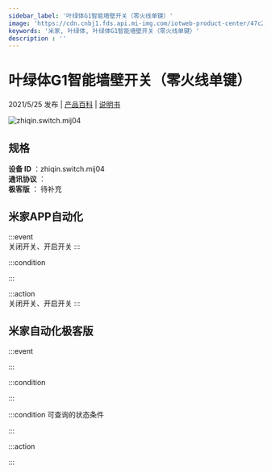 ```yaml
---
sidebar_label: '叶绿体G1智能墙壁开关（零火线单键）'
image: 'https://cdn.cnbj1.fds.api.mi-img.com/iotweb-product-center/47c2eb83552906565306cc11add616ee_5.png?GalaxyAccessKeyId=AKVGLQWBOVIRQ3XLEW&Expires=9223372036854775807&Signature=Nvshif4bO2b4EXXhBvNxl16rGHU='
keywords: '米家, 叶绿体, 叶绿体G1智能墙壁开关（零火线单键）'
description : ''
---
```

# 叶绿体G1智能墙壁开关（零火线单键）

2021/5/25 发布 | [产品百科](https://home.mi.com/webapp/content/baike/product/index.html?model=zhiqin.switch.mij04/) | [说明书](https://home.mi.com/views/introduction.html?model=zhiqin.switch.mij04&region=cn)

![zhiqin.switch.mij04](https://cdn.cnbj1.fds.api.mi-img.com/iotweb-product-center/47c2eb83552906565306cc11add616ee_5.png?GalaxyAccessKeyId=AKVGLQWBOVIRQ3XLEW&Expires=9223372036854775807&Signature=Nvshif4bO2b4EXXhBvNxl16rGHU=)

## 规格  
> 
**设备 ID** ：zhiqin.switch.mij04  
**通讯协议** ：  
**极客版**  ： 待补充 


## 米家APP自动化  

:::event  
关闭开关、开启开关
:::

:::condition  

:::

:::action   
关闭开关、开启开关
:::

## 米家自动化极客版  

:::event  

:::

:::condition  

:::

:::condition 可查询的状态条件  

:::

:::action  

:::

        
